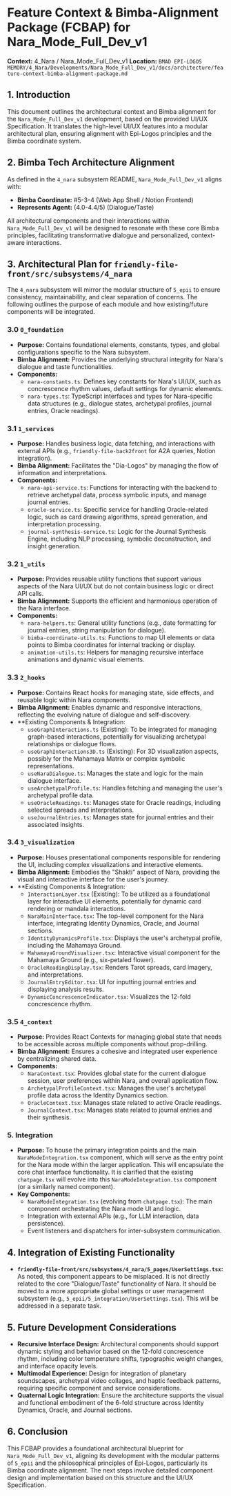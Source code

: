 # Feature Context & Bimba-Alignment Package (FCBAP) for Nara_Mode_Full_Dev_v1

**Context:** 4_Nara / Nara_Mode_Full_Dev_v1
**Location:** `BMAD EPI-LOGOS MEMORY/4_Nara/Developments/Nara_Mode_Full_Dev_v1/docs/architecture/feature-context-bimba-alignment-package.md`

## 1. Introduction

This document outlines the architectural context and Bimba alignment for the `Nara_Mode_Full_Dev_v1` development, based on the provided UI/UX Specification. It translates the high-level UI/UX features into a modular architectural plan, ensuring alignment with Epi-Logos principles and the Bimba coordinate system.

## 2. Bimba Tech Architecture Alignment

As defined in the `4_nara` subsystem README, `Nara_Mode_Full_Dev_v1` aligns with:
- **Bimba Coordinate:** #5-3-4 (Web App Shell / Notion Frontend)
- **Represents Agent:** (4.0-4.4/5) (Dialogue/Taste)

All architectural components and their interactions within `Nara_Mode_Full_Dev_v1` will be designed to resonate with these core Bimba principles, facilitating transformative dialogue and personalized, context-aware interactions.

## 3. Architectural Plan for `friendly-file-front/src/subsystems/4_nara`

The `4_nara` subsystem will mirror the modular structure of `5_epii` to ensure consistency, maintainability, and clear separation of concerns. The following outlines the purpose of each module and how existing/future components will be integrated.

### 3.0 `0_foundation`
- **Purpose:** Contains foundational elements, constants, types, and global configurations specific to the Nara subsystem.
- **Bimba Alignment:** Provides the underlying structural integrity for Nara's dialogue and taste functionalities.
- **Components:**
    - `nara-constants.ts`: Defines key constants for Nara's UI/UX, such as concrescence rhythm values, default settings for dynamic elements.
    - `nara-types.ts`: TypeScript interfaces and types for Nara-specific data structures (e.g., dialogue states, archetypal profiles, journal entries, Oracle readings).

### 3.1 `1_services`
- **Purpose:** Handles business logic, data fetching, and interactions with external APIs (e.g., `friendly-file-back2front` for A2A queries, Notion integration).
- **Bimba Alignment:** Facilitates the "Dia-Logos" by managing the flow of information and interpretations.
- **Components:**
    - `nara-api-service.ts`: Functions for interacting with the backend to retrieve archetypal data, process symbolic inputs, and manage journal entries.
    - `oracle-service.ts`: Specific service for handling Oracle-related logic, such as card drawing algorithms, spread generation, and interpretation processing.
    - `journal-synthesis-service.ts`: Logic for the Journal Synthesis Engine, including NLP processing, symbolic deconstruction, and insight generation.

### 3.2 `1_utils`
- **Purpose:** Provides reusable utility functions that support various aspects of the Nara UI/UX but do not contain business logic or direct API calls.
- **Bimba Alignment:** Supports the efficient and harmonious operation of the Nara interface.
- **Components:**
    - `nara-helpers.ts`: General utility functions (e.g., date formatting for journal entries, string manipulation for dialogue).
    - `bimba-coordinate-utils.ts`: Functions to map UI elements or data points to Bimba coordinates for internal tracking or display.
    - `animation-utils.ts`: Helpers for managing recursive interface animations and dynamic visual elements.

### 3.3 `2_hooks`
- **Purpose:** Contains React hooks for managing state, side effects, and reusable logic within Nara components.
- **Bimba Alignment:** Enables dynamic and responsive interactions, reflecting the evolving nature of dialogue and self-discovery.
- **Existing Components & Integration:
    - `useGraphInteractions.ts` (Existing): To be integrated for managing graph-based interactions, potentially for visualizing archetypal relationships or dialogue flows.
    - `useGraphInteractions3D.ts` (Existing): For 3D visualization aspects, possibly for the Mahamaya Matrix or complex symbolic representations.
    - `useNaraDialogue.ts`: Manages the state and logic for the main dialogue interface.
    - `useArchetypalProfile.ts`: Handles fetching and managing the user's archetypal profile data.
    - `useOracleReadings.ts`: Manages state for Oracle readings, including selected spreads and interpretations.
    - `useJournalEntries.ts`: Manages state for journal entries and their associated insights.

### 3.4 `3_visualization`
- **Purpose:** Houses presentational components responsible for rendering the UI, including complex visualizations and interactive elements.
- **Bimba Alignment:** Embodies the "Shakti" aspect of Nara, providing the visual and interactive interface for the user's journey.
- **Existing Components & Integration:
    - `InteractionLayer.tsx` (Existing): To be utilized as a foundational layer for interactive UI elements, potentially for dynamic card rendering or mandala interactions.
    - `NaraMainInterface.tsx`: The top-level component for the Nara interface, integrating Identity Dynamics, Oracle, and Journal sections.
    - `IdentityDynamicsProfile.tsx`: Displays the user's archetypal profile, including the Mahamaya Ground.
    - `MahamayaGroundVisualizer.tsx`: Interactive visual component for the Mahamaya Ground (e.g., six-petaled flower).
    - `OracleReadingDisplay.tsx`: Renders Tarot spreads, card imagery, and interpretations.
    - `JournalEntryEditor.tsx`: UI for inputting journal entries and displaying analysis results.
    - `DynamicConcrescenceIndicator.tsx`: Visualizes the 12-fold concrescence rhythm.

### 3.5 `4_context`
- **Purpose:** Provides React Contexts for managing global state that needs to be accessible across multiple components without prop-drilling.
- **Bimba Alignment:** Ensures a cohesive and integrated user experience by centralizing shared data.
- **Components:**
    - `NaraContext.tsx`: Provides global state for the current dialogue session, user preferences within Nara, and overall application flow.
    - `ArchetypalProfileContext.tsx`: Manages the user's archetypal profile data across the Identity Dynamics section.
    - `OracleContext.tsx`: Manages state related to active Oracle readings.
    - `JournalContext.tsx`: Manages state related to journal entries and their synthesis.

### 5. Integration

- **Purpose:** To house the primary integration points and the main `NaraModeIntegration.tsx` component, which will serve as the entry point for the Nara mode within the larger application. This will encapsulate the core chat interface functionality. It is clarified that the existing `chatpage.tsx` will evolve into this `NaraModeIntegration.tsx` component (or a similarly named component).
- **Key Components:**
  - `NaraModeIntegration.tsx` (evolving from `chatpage.tsx`): The main component orchestrating the Nara mode UI and logic.
  - Integration with external APIs (e.g., for LLM interaction, data persistence).
  - Event listeners and dispatchers for inter-subsystem communication.


## 4. Integration of Existing Functionality

- **`friendly-file-front/src/subsystems/4_nara/5_pages/UserSettings.tsx`:** As noted, this component appears to be misplaced. It is not directly related to the core "Dialogue/Taste" functionality of Nara. It should be moved to a more appropriate global settings or user management subsystem (e.g., `5_epii/5_integration/UserSettings.tsx`). This will be addressed in a separate task.

## 5. Future Development Considerations

- **Recursive Interface Design:** Architectural components should support dynamic styling and behavior based on the 12-fold concrescence rhythm, including color temperature shifts, typographic weight changes, and interface opacity levels.
- **Multimodal Experience:** Design for integration of planetary soundscapes, archetypal video collages, and haptic feedback patterns, requiring specific component and service considerations.
- **Quaternal Logic Integration:** Ensure the architecture supports the visual and functional embodiment of the 6-fold structure across Identity Dynamics, Oracle, and Journal sections.

## 6. Conclusion

This FCBAP provides a foundational architectural blueprint for `Nara_Mode_Full_Dev_v1`, aligning its development with the modular patterns of `5_epii` and the philosophical principles of Epi-Logos, particularly its Bimba coordinate alignment. The next steps involve detailed component design and implementation based on this structure and the UI/UX Specification.